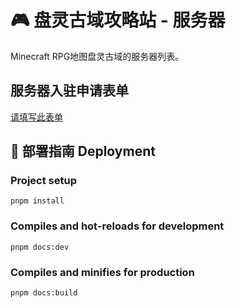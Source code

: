 # 🎮 盘灵古域攻略站 - 服务器

Minecraft RPG地图盘灵古域的服务器列表。 

## 服务器入驻申请表单

[请填写此表单](https://forms.office.com/r/0TQyWghwpJ)

## 📖 部署指南 Deployment

### Project setup

```
pnpm install
```

### Compiles and hot-reloads for development

```
pnpm docs:dev
```

### Compiles and minifies for production

```
pnpm docs:build
```

